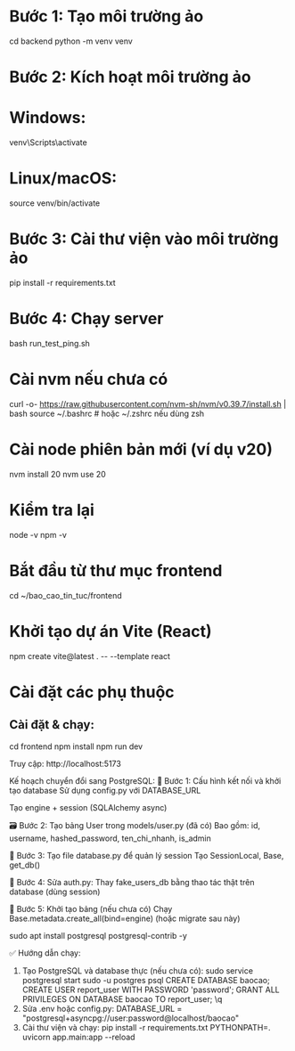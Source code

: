 # Bước 1: Tạo môi trường ảo
cd backend
python -m venv venv

# Bước 2: Kích hoạt môi trường ảo
# Windows:
venv\Scripts\activate
# Linux/macOS:
source venv/bin/activate

# Bước 3: Cài thư viện vào môi trường ảo
pip install -r requirements.txt

# Bước 4: Chạy server
bash run_test_ping.sh


# Cài nvm nếu chưa có
curl -o- https://raw.githubusercontent.com/nvm-sh/nvm/v0.39.7/install.sh | bash
source ~/.bashrc  # hoặc ~/.zshrc nếu dùng zsh

# Cài node phiên bản mới (ví dụ v20)
nvm install 20
nvm use 20

# Kiểm tra lại
node -v
npm -v


# Bắt đầu từ thư mục frontend
cd ~/bao_cao_tin_tuc/frontend

# Khởi tạo dự án Vite (React)
npm create vite@latest . -- --template react

# Cài đặt các phụ thuộc

## Cài đặt & chạy:
cd frontend
npm install
npm run dev

Truy cập: http://localhost:5173


 Kế hoạch chuyển đổi sang PostgreSQL:
🔧 Bước 1: Cấu hình kết nối và khởi tạo database
Sử dụng config.py với DATABASE_URL

Tạo engine + session (SQLAlchemy async)

🗃️ Bước 2: Tạo bảng User trong models/user.py (đã có)
Bao gồm: id, username, hashed_password, ten_chi_nhanh, is_admin

💾 Bước 3: Tạo file database.py để quản lý session
Tạo SessionLocal, Base, get_db()

🔁 Bước 4: Sửa auth.py:
Thay fake_users_db bằng thao tác thật trên database (dùng session)

🧪 Bước 5: Khởi tạo bảng (nếu chưa có)
Chạy Base.metadata.create_all(bind=engine) (hoặc migrate sau này)

sudo apt install postgresql postgresql-contrib -y

✅ Hướng dẫn chạy:
1. Tạo PostgreSQL và database thực (nếu chưa có):
sudo service postgresql start
sudo -u postgres psql
CREATE DATABASE baocao;
CREATE USER report_user WITH PASSWORD 'password';
GRANT ALL PRIVILEGES ON DATABASE baocao TO report_user;
\q
2. Sửa .env hoặc config.py:
DATABASE_URL = "postgresql+asyncpg://user:password@localhost/baocao"
3. Cài thư viện và chạy:
pip install -r requirements.txt
PYTHONPATH=. uvicorn app.main:app --reload